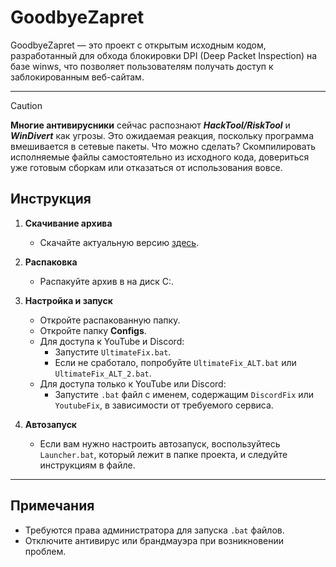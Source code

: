 # GoodbyeZapret

GoodbyeZapret — это проект с открытым исходным кодом, разработанный для обхода блокировки DPI (Deep Packet Inspection) на базе winws, что позволяет пользователям получать доступ к заблокированным веб-сайтам.

---

> [!caution]  
> **Многие антивирусники** сейчас распознают ***HackTool/RiskTool*** и ***WinDivert*** как угрозы. Это ожидаемая реакция, поскольку программа вмешивается в сетевые пакеты. Что можно сделать? Скомпилировать исполняемые файлы самостоятельно из исходного кода, довериться уже готовым сборкам или отказаться от использования вовсе.

## Инструкция

1. **Скачивание архива**
   - Скачайте актуальную версию [здесь](https://github.com/ALFiX01/GoodbyeZapret/raw/refs/heads/main/Files/GoodbyeZapret.zip).

2. **Распаковка**
   - Распакуйте архив в на диск C:.

3. **Настройка и запуск**
   - Откройте распакованную папку.
   - Откройте папку **Configs**.
   - Для доступа к YouTube и Discord:
     - Запустите `UltimateFix.bat`.
     - Если не сработало, попробуйте `UltimateFix_ALT.bat` или `UltimateFix_ALT_2.bat`.
   - Для доступа только к YouTube или Discord:
     - Запустите `.bat` файл с именем, содержащим `DiscordFix` или `YoutubeFix`, в зависимости от требуемого сервиса.  

4. **Автозапуск**
   - Если вам нужно настроить автозапуск, воспользуйтесь `Launcher.bat`, который лежит в папке проекта, и следуйте инструкциям в файле.

---

## Примечания

- Требуются права администратора для запуска `.bat` файлов.
- Отключите антивирус или брандмауэра при возникновении проблем.

